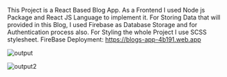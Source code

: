 This Project is a React Based Blog App.
As a Frontend I used Node js Package and React JS Language to implement it.
For Storing Data that will provided in this Blog, I used Firebase as Database Storage and for Authentication process also.
For Styling the whole Project I use SCSS stylesheet.
FireBase Deployment: https://blogs-app-4b191.web.app

![output](https://user-images.githubusercontent.com/91938275/212948135-81cd041f-b6fb-4c36-a4bb-fd87a7c33ee7.PNG)

![output2](https://user-images.githubusercontent.com/91938275/212948276-cfdd5049-6aaa-4941-83ff-cd8d865bb2a4.PNG)
